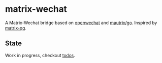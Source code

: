 # matrix-wechat

A Matrix-Wechat bridge based on [openwechat](https://github.com/eatmoreapple/openwechat) and [mautrix/go](https://github.com/mautrix/go). Inspired by [matrix-qq](https://github.com/duo/matrix-qq/).

## State

Work in progress, checkout [todos](ROADMAP.md).